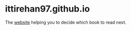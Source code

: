 # ittirehan97.github.io
The [website](https://ittirehan97.github.io/) helping you to decide which book to read next.
